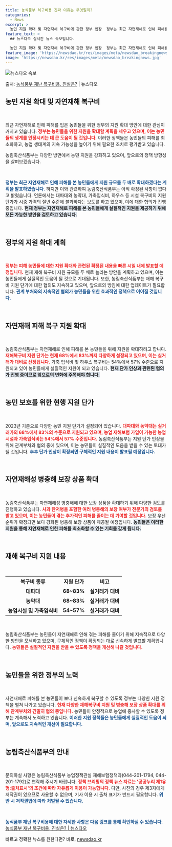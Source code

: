 ```yaml
---
title: 농식품부 복구비용 진짜 이유는 무엇일까?
categories:
  - News
excerpt: >
  농민 지원 확대 및 자연재해 복구비에 관한 정부 입장  정부는 최근 자연재해로 인해 피해를 본 농민들에게 지…
feature_text: >
  ## 뉴스다오 실시간 뉴스 속보입니다.

  농민 지원 확대 및 자연재해 복구비에 관한 정부 입장  정부는 최근 자연재해로 인해 피해를 본 농민들에게 지…
feature_image: 'https://newsdao.kr/res/images/meta/newsdao_breakingnews.jpg'
image: 'https://newsdao.kr/res/images/meta/newsdao_breakingnews.jpg'
---
```


![뉴스다오 속보](https://newsdao.kr/res/images/meta/newsdao_breakingnews.jpg)

<p>출처: <a href="https://newsdao.kr/4847" rel="dofollow">농식품부 재난 복구비용, 진실은?</a> | 뉴스다오</p>

<h2 data-ke-size="size26">농민 지원 확대 및 자연재해 복구비</h2>

<p data-ke-size="size16">&nbsp;</p>

최근 자연재해로 인해 피해를 입은 농민들을 위한 정부의 지원 확대 방안에 대한 관심이 커지고 있습니다. <b><span style="color: #ee2323;">정부는 농민들을 위한 지원을 확대할 계획을 세우고 있으며, 이는 농민들의 생계를 안정시키는 데 큰 도움이 될 것입니다.</span></b> 이러한 정책들은 농민들의 피해를 최소화하고, 농업 생태계의 지속 가능성을 높이기 위해 필요한 조치로 평가받고 있습니다. 

농림축산식품부는 다양한 방면에서 농민 지원을 강화하고 있으며, 앞으로의 정책 방향성을 살펴보겠습니다.

<p data-ke-size="size16">&nbsp;</p>

<b><span style="color: #1a5490;">정부는 최근 자연재해로 인해 피해를 본 농민들에게 지원 규모를 두 배로 확대하겠다는 계획을 발표하였습니다.</span></b> 하지만 이와 관련하여 농림축산식품부는 아직 확정된 사항이 없다고 밝혔습니다. 언론에서는 대파대와 농약대, 가축입식비, 하우스 등 시설 복구비의 지원 단가가 시중 가격의 절반 수준에 불과하다는 보도를 하고 있으며, 이에 대한 협의가 진행 중입니다. <b><span style="background-color: #21538527;">현재 정부는 자연재해로 피해를 본 농민들에게 실질적인 지원을 제공하기 위해 모든 가능한 방안을 검토하고 있습니다.</span></b>

<p data-ke-size="size16">&nbsp;</p>

<h2 data-ke-size="size26">정부의 지원 확대 계획</h2>

<p data-ke-size="size16">&nbsp;</p>

<b><span style="color: #ee2323;">정부는 피해 농민들에 대한 지원 확대와 관련된 확정된 내용을 빠른 시일 내에 발표할 예정입니다.</span></b> 현재 재해 복구비 지원 규모를 두 배로 늘리는 방안을 계획하고 있으며, 이는 농민들에게 실질적인 도움이 될 것으로 기대됩니다. 또한, 농림축산식품부는 재해 복구비 지원 단가에 대한 협의도 지속하고 있으며, 앞으로의 방침에 대한 업데이트가 필요합니다. <b><span style="color: #1a5490;">관계 부처와의 지속적인 협의가 농민들을 위한 효과적인 정책으로 이어질 것입니다.</span></b>

<p data-ke-size="size16">&nbsp;</p>

<h2 data-ke-size="size26">자연재해 피해 복구 지원 확대</h2>

<p data-ke-size="size16">&nbsp;</p>

농림축산식품부는 자연재해로 인해 피해를 본 농민들을 위해 지원을 확대하려고 합니다. <b><span style="color: #ee2323;">재해복구비 지원 단가는 현재 68%에서 83%까지 다양하게 설정되고 있으며, 이는 실거래가 대비로 산정됩니다.</span></b> 가축 입식비 및 하우스 복구비는 54%에서 57% 수준으로 지원되고 있어 농민들에게 실질적인 지원이 되고 있습니다. <b><span style="background-color: #21538527;">현재 단가 인상과 관련된 협의가 진행 중이므로 앞으로의 변화에 주목해야 합니다.</span></b> 

<p data-ke-size="size16">&nbsp;</p>

<h2 data-ke-size="size26">농민 보호를 위한 현행 지원 단가</h2>

<p data-ke-size="size16">&nbsp;</p>

2023년 기준으로 다양한 농민 지원 단가가 설정되어 있습니다. <b><span style="color: #ee2323;">대파대와 농약대는 실거래가의 68%에서 83%의 수준으로 지원되고 있으며, 농업 재해보험 가입이 가능한 농업시설과 가축입식비는 54%에서 57% 수준입니다.</span></b> 농림축산식품부는 지원 단가 인상을 위해 관계부처와 협의 중에 있으며, 이는 농민들이 실질적인 도움을 받을 수 있는 토대가 될 것입니다. <b><span style="color: #1a5490;">추후 단가 인상이 확정되면 구체적인 지원 내용이 발표될 예정입니다.</span></b>

<p data-ke-size="size16">&nbsp;</p>

<h2 data-ke-size="size26">자연재해성 병충해 보장 상품 확대</h2>

<p data-ke-size="size16">&nbsp;</p>

농림축산식품부는 자연재해성 병충해에 대한 보장 상품을 확대하기 위해 다양한 검토를 진행하고 있습니다. <b><span style="color: #ee2323;">사과 탄저병을 포함한 여러 병충해의 보장 여부가 전문가의 검토를 받고 있으며, 이는 농민들이 겪는 추가적인 피해를 줄이는 데 기여할 것입니다.</span></b> 보장 우선순위가 확정되면 보다 강화된 병충해 보장 상품이 제공될 예정입니다. <b><span style="background-color: #21538527;">농민들은 이러한 지원을 통해 자연재해로 인한 피해를 최소화할 수 있는 기회를 갖게 됩니다.</span></b>

<p data-ke-size="size16">&nbsp;</p>

<h2 data-ke-size="size26">재해 복구비 지원 내용</h2>

<p data-ke-size="size16">&nbsp;</p>

<table style="width:100%; border-collapse:collapse;">
<tr>
<td style="text-align: center; height: 17px;"><b>복구비 종류</b></td>
<td style="text-align: center; height: 17px;"><b>지원 단가</b></td>
<td style="text-align: center; height: 17px;"><b>비고</b></td>
</tr>
<tr>
<td style="text-align: center; height: 17px;"><b>대파대</b></td>
<td style="text-align: center; height: 17px;"><b>68~83%</b></td>
<td style="text-align: center; height: 17px;"><b>실거래가 대비</b></td>
</tr>
<tr>
<td style="text-align: center; height: 17px;"><b>농약대</b></td>
<td style="text-align: center; height: 17px;"><b>68~83%</b></td>
<td style="text-align: center; height: 17px;"><b>실거래가 대비</b></td>
</tr>
<tr>
<td style="text-align: center; height: 17px;"><b>농업시설 및 가축입식비</b></td>
<td style="text-align: center; height: 17px;"><b>54~57%</b></td>
<td style="text-align: center; height: 17px;"><b>실거래가 대비</b></td>
</tr>
</table>

<p data-ke-size="size16">&nbsp;</p>

농림축산식품부는 농민들이 자연재해로 인해 겪는 피해를 줄이기 위해 지속적으로 다양한 방안을 모색하고 있으며, 구체적인 정책이 확정되는 대로 신속하게 발표할 계획입니다. <b><span style="color: #ee2323;">농민들은 실질적인 지원을 받을 수 있도록 정책을 개선해 나갈 것입니다.</span></b> 

<p data-ke-size="size16">&nbsp;</p>

<h2 data-ke-size="size26">농민들을 위한 정부의 노력</h2>

<p data-ke-size="size16">&nbsp;</p>

자연재해로 피해를 본 농민들이 보다 신속하게 복구할 수 있도록 정부는 다양한 지원 정책을 펼쳐 나가고 있습니다. <b><span style="color: #ee2323;">현재 다양한 재해복구비 지원 및 병충해 보장 상품 확대를 위해 관계부처와 긴밀히 협의 중입니다.</span></b> 농민들이 안정적으로 농업에 종사할 수 있도록 정부는 계속해서 노력하고 있습니다. <b><span style="color: #1a5490;">이러한 지원 정책들은 농민들에게 실질적인 도움이 되며, 앞으로도 지속적인 개선이 필요합니다.</span></b>

<p data-ke-size="size16">&nbsp;</p>

<h2 data-ke-size="size26">농림축산식품부의 안내</h2>

<p data-ke-size="size16">&nbsp;</p>

문의하실 사항은 농림축산식품부 농업정책관실 재해보험정책과(044-201-1794, 044-201-1792)로 연락해 주시기 바랍니다. <b><span style="color: #ee2323;">정책 브리핑의 정책 뉴스 자료는 '공공누리 제1유형:출처표시'의 조건에 따라 자유롭게 이용이 가능합니다.</span></b> 다만, 사진의 경우 제3자에게 저작권이 있으므로 사용할 수 없으며, 기사 이용 시 출처 표기가 반드시 필요합니다. <b><span style="color: #1a5490;">위반 시 저작권법에 따라 처벌될 수 있습니다.</span></b> 

<p data-ke-size="size16">&nbsp;</p>

<b><span style="color: #1a5490;">농식품부 재난 복구비용에 대한 자세한 사항은 다음 링크를 통해 확인하실 수 있습니다.</span></b> [농식품부 재난 복구비용, 진실은? | 뉴스다오](https://newsdao.kr/4847) 

빠르고 정확한 뉴스를 원한다면? 바로, <a href="https://newsdao.kr" rel="dofollow">newsdao.kr</a>


